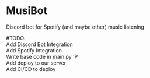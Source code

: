 # MusiBot
Discord bot for Spotify (and maybe other) music listening

#TODO:  
Add Discord Bot Integration  
Add Spotify Integration  
Write base code in main.py :P  
Add deploy to our server  
Add CI/CD to deploy  
